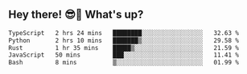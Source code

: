 ## Hey there! 😎👋 What's up?

<!--START_SECTION:waka-->

```txt
TypeScript   2 hrs 24 mins   ████████░░░░░░░░░░░░░░░░░   32.63 %
Python       2 hrs 10 mins   ███████▒░░░░░░░░░░░░░░░░░   29.58 %
Rust         1 hr 35 mins    █████▒░░░░░░░░░░░░░░░░░░░   21.59 %
JavaScript   50 mins         ███░░░░░░░░░░░░░░░░░░░░░░   11.41 %
Bash         8 mins          ▒░░░░░░░░░░░░░░░░░░░░░░░░   01.99 %
```

<!--END_SECTION:waka-->
